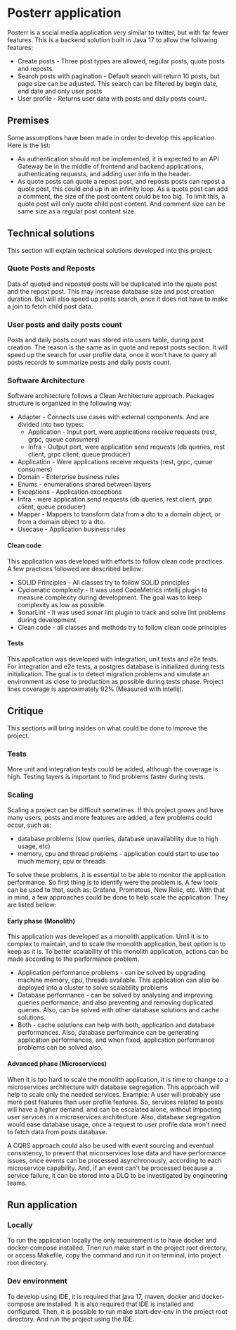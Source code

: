 # Posterr application

Posterr is a social media application very similar to twitter, but with far fewer features.
This is a backend solution built in Java 17 to allow the following features:

* Create posts - Three post types are allowed, regular posts, quote posts and reposts.
* Search posts with pagination - Default search will return 10 posts, 
but page size can be adjusted. This search can be filtered by begin date, end date and 
only user posts
* User profile - Returns user data with posts and daily posts count.

## Premises

Some assumptions have been made in order to develop this application. Here is the list:

* As authentication should not be implemented, it is expected to an API Gateway be in
the middle of frontend and backend applications, authenticating requests, and adding
user info in the header.
* As quote posts can quote a repost post, and reposts posts can repost a quote post,
this could end up in an infinity loop. As a quote post can add a comment, the size
of the post content could be too big. To limit this, a quote post will only quote
child post content. And comment size can be same size as a regular post content size.

## Technical solutions

This section will explain technical solutions developed into this project.

### Quote Posts and Reposts

Data of quoted and reposted posts will be duplicated into the quote post and the repost 
post. This may increase database size and post creation duration. But will also speed
up posts search, once it does not have to make a join to fetch child post data.

### User posts and daily posts count

Posts and daily posts count was stored into users table, during post creation.
The reason is the same as in quote and repost posts section. It will speed up
the search for user profile data, once it won't have to query all posts records
to summarize posts and daily posts count.

### Software Architecture

Software architecture follows a Clean Architecture approach. Packages structure 
is organized in the following way:

* Adapter - Connects use cases with external components. And are divided into two types:
  * Application - Input port, were applications receive requests (rest, grpc, queue consumers)
  * Infra - Output port, were application send requests (db queries, rest client, grpc client,
  queue producer)
* Application - Were applications receive requests (rest, grpc, queue consumers)
* Domain - Enterprise business rules
* Enums - enumerations shared between layers
* Exceptions - Application exceptions
* Infra - were application send requests (db queries, rest client, grpc client, queue producer)
* Mapper - Mappers to transform data from a dto to a domain object, or from a domain object to
a dto.
* Usecase - Application business rules

#### Clean code

This application was developed with efforts to follow clean code practices. A few practices
followed are described bellow:

* SOLID Principles - All classes try to follow SOLID principles
* Cyclomatic complexity - It was used CodeMetrics intellij plugin to measure complexity 
during development. The goal was to keep complexity as low as possible.
* SonarLint - It was used sonar lint plugin to track and solve lint problems during development
* Clean code - all classes and methods try to follow clean code principles

#### Tests

This application was developed with integration, unit tests and e2e tests. For integration
and e2e tests, a postgres database is initialized during tests initialization. The goal is to
detect migration problems and simulate an environment as close to production as possible
during tests phase. Project lines coverage is approximately 92% (Measured with intellij).

## Critique

This sections will bring insides on what could be done to improve the project.

### Tests

More unit and integration tests could be added, although the coverage is high. Testing layers
is important to find problems faster during tests.

### Scaling

Scaling a project can be difficult sometimes. If this project grows and have many users, posts
and more features are added, a few problems could occur, such as: 
* database problems (slow queries, database unavailability due to high usage, etc)
* memory, cpu and thread problems - application could start to use too much memory, cpu or threads

To solve these problems, it is essential to be able to monitor the application performance.
So first thing is to identify were the problem is. A few tools can be used to that, such as:
Grafana, Prometeus, New Relic, etc. With that in mind, a few approaches could
be done to help scale the application. They are listed bellow:

#### Early phase (Monolith)

This application was developed as a monolith application. Until it is to complex to maintain,
and to scale the monolith application, best option is to keep as it is. To better scalability
of this monolith application, actions can be made according to the performance problem.

* Application performance problems - can be solved by upgrading machine memory, cpu, 
threads available. This application can also be deployed into a cluster to solve scalability
problems
* Database performance - can be solved by analysing and improving queries performance, and also
preventing and removing duplicated queries. Also, can be solved with other database solutions 
and cache solutions.
* Both - cache solutions can help with both, application and database performances. Also,
database performance can be generating application performances, and when fixed, application
performance problems can be solved also.

#### Advanced phase (Microservices)

When it is too hard to scale the monolith application, it is time to change to a microservices
architecture with database segregation. This approach will help to scale only the needed 
services. Example: A user will probably use more post features than user profile features.
So, services related to posts will have a higher demand, and can be escalated alone, without
impacting user services in a microservices architecture. Also, database segregation
would ease database usage, once a request to user profile data won't need to fetch
data from posts database.

A CQRS approach could also be used with event sourcing and eventual consistency, 
to prevent that micorservices lose data and have performance issues, once events 
can be processed asynchronously, according to each microservice capability. And, if
an event can't be processed because a service failure, it can be stored into a DLQ
to be investigated by engineering teams.

## Run application

### Locally

To run the application locally the only requirement is to have docker and docker-compose 
installed. Then run make start in the project root directory, or access Makefile,
copy the command and run it on terminal, into project root directory.

### Dev environment

To develop using IDE, it is required that java 17, maven, docker and docker-compose are
installed. It is also required that IDE is installed and configured. Then, it is possible
to run make start-dev-env in the project root directory. And run the project using the IDE.